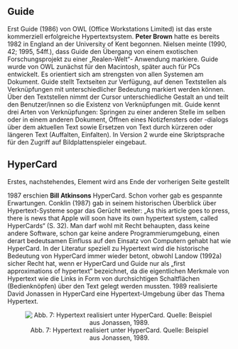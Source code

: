 <!-- filename: 04_Erfolgreich_verbreitete_Systeme.md -->
<!-- title: Erfolgreich verbreitete Systeme -->

## Guide

Erst Guide (1986) von OWL (Office Workstations Limited) ist das erste kommerziell erfolgreiche Hypertextsystem. **Peter Brown** hatte es bereits 1982 in England an der University of Kent begonnen. Nielsen meinte (1990, 42; 1995, 54ff.), dass Guide den Übergang von einem exotischen Forschungsprojekt zu einer „Realen-Welt“- Anwendung markiere. Guide wurde von OWL zunächst für den Macintosh, später auch für PCs entwickelt. Es orientiert sich am strengsten von allen Systemen am Dokument. Guide stellt Textseiten zur Verfügung, auf denen Textstellen als Verknüpfungen mit unterschiedlicher Bedeutung markiert werden können. Über den Textstellen nimmt der Cursor unterschiedliche Gestalt an und teilt den Benutzer/innen so die Existenz von Verknüpfungen mit. Guide kennt drei Arten von Verknüpfungen: Springen zu einer anderen Stelle im selben oder in einem anderen Dokument, Öffnen eines Notizfensters oder -dialogs über dem aktuellen Text sowie Ersetzen von Text durch kürzeren oder längeren Text (Auffalten, Einfalten). In Version 2 wurde eine Skriptsprache für den Zugriff auf Bildplattenspieler eingebaut.

## HyperCard

Erstes, nachstehendes, Element wird ans Ende der vorherigen Seite gestellt

1987 erschien **Bill Atkinsons** HyperCard. Schon vorher gab es gespannte Erwartungen. Conklin (1987) gab in seinem historischen Überblick über Hypertext-Systeme sogar das Gerücht weiter: „As this article goes to press, there is news that Apple will soon have its own hypertext system, called HyperCards“ (S. 32). Man darf wohl mit Recht behaupten, dass keine andere Software, schon gar keine andere Programmierumgebung, einen derart bedeutsamen Einfluss auf den Einsatz von Computern gehabt hat wie HyperCard. In der Literatur speziell zu Hypertext wird die historische Bedeutung von HyperCard immer wieder betont, obwohl Landow (1992a) sicher Recht hat, wenn er HyperCard und Guide nur als „first approximations of hypertext“ bezeichnet, da die eigentlichen Merkmale von Hypertext wie die Links in Form von durchsichtigen Schaltflächen (Bedienknöpfen) über den Text gelegt werden mussten. 1989 realisierte David Jonassen in HyperCard eine Hypertext-Umgebung über das Thema Hypertext.

<center><figure>
  <img src="https://raw.githubusercontent.com/ed-tech-at/L3T/refs/heads/main/05_Hypertext/img/07_Hypertext_realisiert_unter_HyperCard_Quelle_Beispiel_aus_Jonassen_1989.jpg" alt="Abb. 7: Hypertext realisiert unter HyperCard. Quelle: Beispiel aus Jonassen, 1989.">
  <figcaption>Abb. 7: Hypertext realisiert unter HyperCard. Quelle: Beispiel aus Jonassen, 1989.</figcaption>
</figure></center>

